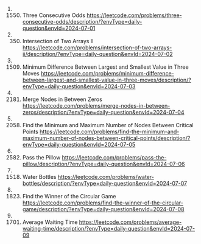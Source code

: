 1. 1550. Three Consecutive Odds
https://leetcode.com/problems/three-consecutive-odds/description/?envType=daily-question&envId=2024-07-01
2. 350. Intersection of Two Arrays II
https://leetcode.com/problems/intersection-of-two-arrays-ii/description/?envType=daily-question&envId=2024-07-02
3. 1509. Minimum Difference Between Largest and Smallest Value in Three Moves
https://leetcode.com/problems/minimum-difference-between-largest-and-smallest-value-in-three-moves/description/?envType=daily-question&envId=2024-07-03
4. 2181. Merge Nodes in Between Zeros
https://leetcode.com/problems/merge-nodes-in-between-zeros/description/?envType=daily-question&envId=2024-07-04
5. 2058. Find the Minimum and Maximum Number of Nodes Between Critical Points
https://leetcode.com/problems/find-the-minimum-and-maximum-number-of-nodes-between-critical-points/description/?envType=daily-question&envId=2024-07-05
6. 2582. Pass the Pillow
https://leetcode.com/problems/pass-the-pillow/description/?envType=daily-question&envId=2024-07-06
7. 1518. Water Bottles
https://leetcode.com/problems/water-bottles/description/?envType=daily-question&envId=2024-07-07
8. 1823. Find the Winner of the Circular Game
https://leetcode.com/problems/find-the-winner-of-the-circular-game/description/?envType=daily-question&envId=2024-07-08
9. 1701. Average Waiting Time
https://leetcode.com/problems/average-waiting-time/description/?envType=daily-question&envId=2024-07-09